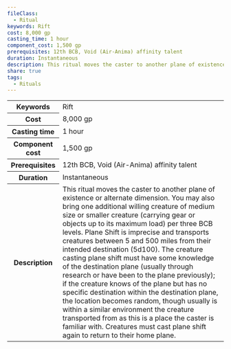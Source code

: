 ```yaml
---
fileClass:
  - Ritual
keywords: Rift
cost: 8,000 gp
casting_time: 1 hour
component_cost: 1,500 gp
prerequisites: 12th BCB, Void (Air-Anima) affinity talent
duration: Instantaneous
description: This ritual moves the caster to another plane of existence or alternate dimension. You may also bring one additional willing creature of medium size or smaller creature (carrying gear or objects up to its maximum load) per three BCB levels. Plane Shift is imprecise and transports creatures between 5 and 500 miles from their intended destination (5d100). The creature casting plane shift must have some knowledge of the destination plane (usually through research or have been to the plane previously); if the creature knows of the plane but has no specific destination within the destination plane, the location becomes random, though usually is within a similar environment the creature transported from as this is a place the caster is familiar with. Creatures must cast plane shift again to return to their home plane.
share: true
tags:
  - Rituals
---
```

<p><span dir="ltr" style="overflow-x: auto;"><table><tbody><tr><th dir="ltr">Keywords</th><td dir="ltr">Rift</td></tr><tr><th dir="ltr">Cost</th><td dir="ltr">8,000 gp</td></tr><tr><th dir="ltr">Casting time</th><td dir="ltr">1 hour</td></tr><tr><th dir="ltr">Component cost</th><td dir="ltr">1,500 gp</td></tr><tr><th dir="ltr">Prerequisites</th><td dir="ltr">12th BCB, Void (Air-Anima) affinity talent</td></tr><tr><th dir="ltr">Duration</th><td dir="ltr">Instantaneous</td></tr><tr><th dir="ltr">Description</th><td dir="ltr">This ritual moves the caster to another plane of existence or alternate dimension. You may also bring one additional willing creature of medium size or smaller creature (carrying gear or objects up to its maximum load) per three BCB levels. Plane Shift is imprecise and transports creatures between 5 and 500 miles from their intended destination (5d100). The creature casting plane shift must have some knowledge of the destination plane (usually through research or have been to the plane previously); if the creature knows of the plane but has no specific destination within the destination plane, the location becomes random, though usually is within a similar environment the creature transported from as this is a place the caster is familiar with. Creatures must cast plane shift again to return to their home plane.</td></tr></tbody></table></span></p>
